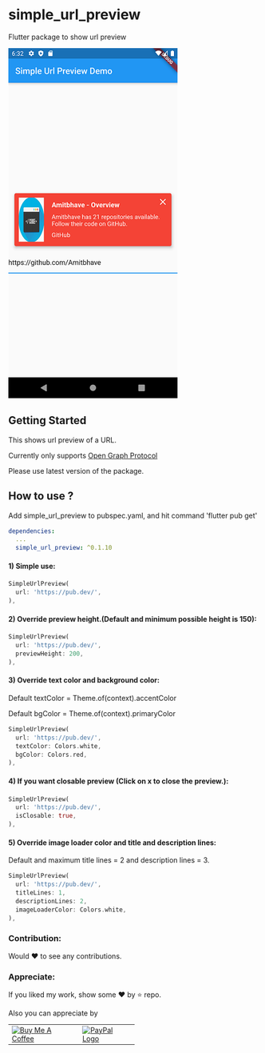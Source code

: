 # simple_url_preview

Flutter package to show url preview

![In Action](https://github.com/Amitbhave/flutter-simple-url-preview/blob/master/preview_in_action.png)

## Getting Started

This shows url preview of a URL.

Currently only supports [Open Graph Protocol](https://www.ogp.me/)

Please use latest version of the package.

## How to use ?

Add simple_url_preview to pubspec.yaml, and hit command 'flutter pub get'
```yaml
dependencies:
  ...
  simple_url_preview: ^0.1.10
```

#### 1) **Simple use:**
```dart
SimpleUrlPreview(
  url: 'https://pub.dev/',
),
```

#### 2) **Override preview height.(Default and minimum possible height is 150):**
```dart
SimpleUrlPreview(
  url: 'https://pub.dev/',
  previewHeight: 200,
),
```

#### 3) **Override text color and background color:**

Default textColor = Theme.of(context).accentColor

Default bgColor = Theme.of(context).primaryColor

```dart
SimpleUrlPreview(
  url: 'https://pub.dev/',
  textColor: Colors.white,
  bgColor: Colors.red,
),
```

#### 4) **If you want closable preview (Click on x to close the preview.):**
```dart
SimpleUrlPreview(
  url: 'https://pub.dev/',
  isClosable: true,
),
```

#### 5) **Override image loader color and title and description lines:**

Default and maximum title lines = 2 and description lines = 3.

```dart
SimpleUrlPreview(
  url: 'https://pub.dev/',
  titleLines: 1,
  descriptionLines: 2,
  imageLoaderColor: Colors.white,
),
```

### Contribution:

Would :heart: to see any contributions.

### Appreciate:
If you liked my work, show some :heart: by :star: repo.

Also you can appreciate by

<p>
 <table style="border-spacing: 5px 10px;">

 <tr>
  <td>
<a href="https://www.buymeacoffee.com/amitbhave10"><img src="https://cdn.buymeacoffee.com/buttons/default-orange.png" alt="Buy Me A Coffee" style="max-width:90%;" width="200" height="60"></a>
</td>

  <td style="margin: 10px">
<a href="https://paypal.me/amitbhave10"><img src="https://www.paypalobjects.com/webstatic/mktg/Logo/pp-logo-200px.png" alt="PayPal Logo"
style="max-width:90%;" width="200" height="60">
 </td>
 </tr>
 </table>
</p> 